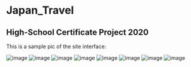 # Japan_Travel
High-School Certificate Project 2020
----- 

<!--     THIS IS HOW YOU COMMENT TEXT HERE

 ### First I uploaded the .rar file in the repository
aaaaand nope, can't post .rar here
###### Now, I will only try to get the *index.html*
🔥 (:fire:)
(## regleaza size of text. # is biggest, daca pui mai multe se face mai mic proportional cu nr de #)


-uploaded all files from the archive

-->
 
 This is a sample pic of the site interface:
 
![image](https://user-images.githubusercontent.com/103317959/162577957-d366a7b0-53bc-4cf7-a713-6531b3b8b825.png)
![image](https://user-images.githubusercontent.com/103317959/162578000-6ee217f2-2254-484a-8695-4fec44d3cb60.png)
![image](https://user-images.githubusercontent.com/103317959/162578059-01a08abd-a3a2-41b7-a17e-6d1761cf7db2.png)
![image](https://user-images.githubusercontent.com/103317959/162578096-211d341d-bc82-48ec-90b0-384e494a3258.png)
![image](https://user-images.githubusercontent.com/103317959/162578114-560fef44-305e-4b44-9b9b-02d48a80bf07.png)
![image](https://user-images.githubusercontent.com/103317959/162578126-8e04e0be-9195-4970-945c-a19e85661185.png)
![image](https://user-images.githubusercontent.com/103317959/162578140-1e2a7335-137c-4926-a12d-e207ab61cb4a.png)
![image](https://user-images.githubusercontent.com/103317959/162578155-f28593eb-0664-4e7c-bdbf-3cbd838681cc.png)

